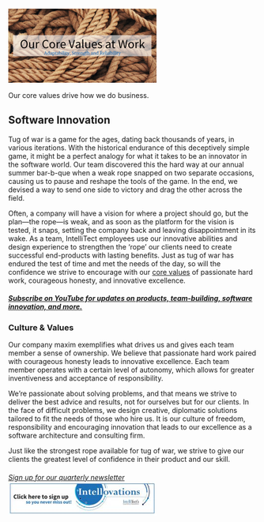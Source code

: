 
![](https://raw.githubusercontent.com/worseTyler/MarkdownBlogs/main/2018/07/core-values/images/Twitter-Quotes-300x150.png)

Our core values drive how we do business.

## Software Innovation

Tug of war is a game for the ages, dating back thousands of years, in various iterations. With the historical endurance of this deceptively simple game, it might be a perfect analogy for what it takes to be an innovator in the software world. Our team discovered this the hard way at our annual summer bar-b-que when a weak rope snapped on two separate occasions, causing us to pause and reshape the tools of the game. In the end, we devised a way to send one side to victory and drag the other across the field.

Often, a company will have a vision for where a project should go, but the plan—the rope—is weak, and as soon as the platform for the vision is tested, it snaps, setting the company back and leaving disappointment in its wake. As a team, IntelliTect employees use our innovative abilities and design experience to strengthen the ‘rope’ our clients need to create successful end-products with lasting benefits. Just as tug of war has endured the test of time and met the needs of the day, so will the confidence we strive to encourage with our [core values](/values/) of passionate hard work, courageous honesty, and innovative excellence.

##### [Subscribe on YouTube for updates on products, team-building, software innovation, and more.](https://www.youtube.com/channel/UCZSEfrUQnLLohBWDKRRSohw)

### Culture & Values

Our company maxim exemplifies what drives us and gives each team member a sense of ownership. We believe that passionate hard work paired with courageous honesty leads to innovative excellence. Each team member operates with a certain level of autonomy, which allows for greater inventiveness and acceptance of responsibility.

We’re passionate about solving problems, and that means we strive to deliver the best advice and results, not for ourselves but for our clients. In the face of difficult problems, we design creative, diplomatic solutions tailored to fit the needs of those who hire us. It is our culture of freedom, responsibility and encouraging innovation that leads to our excellence as a software architecture and consulting firm.

Just like the strongest rope available for tug of war, we strive to give our clients the greatest level of confidence in their product and our skill.

###### [Sign up for our quarterly newsletter](https://bit.ly/2Nhro9T) [![](https://raw.githubusercontent.com/worseTyler/MarkdownBlogs/main/2018/07/core-values/images/Click-here-to-sign-up-1-300x69.jpg)](https://bit.ly/2Nhro9T)
